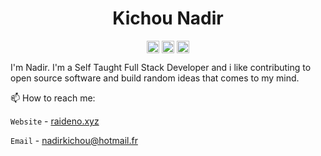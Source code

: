 <p align="center"> <h1 align="center">Kichou Nadir</h1> </p>
<p align="center">
<a href="https://github.com/raideno" target="_blank"><img align="center" src="https://cdn.jsdelivr.net/npm/simple-icons@3.0.1/icons/github.svg/white" alt="Riadeno Github" height="20" width="20" /></a>
<a href="https://twitter.com/raideno" target="_blank"><img align="center" src="https://cdn.jsdelivr.net/npm/simple-icons@3.0.1/icons/twitter.svg/white" alt="Raideno Twitter" height="20" width="20" /></a>
<a href="https://raideno.xyz" target="_blank"><img align="center" src="https://cdn.jsdelivr.net/npm/simple-icons@3.0.1/icons/blogger.svg/white" alt="Raideno Website" height="20" width="20" /></a>
</p>

I'm Nadir. I'm a Self Taught Full Stack Developer and i like contributing to open source software and build random ideas that comes to my mind.

📫 How to reach me:

`Website` - [raideno.xyz](https://raideno.xyz)

`Email` - [nadirkichou@hotmail.fr](mailto:nadirkichou@hotmail.fr)
